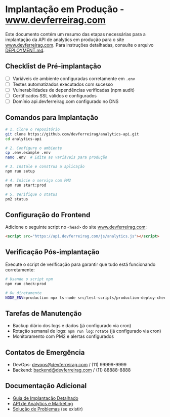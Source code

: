 # Implantação em Produção - www.devferreirag.com

Este documento contém um resumo das etapas necessárias para a implantação da API de analytics em produção para o site www.devferreirag.com. Para instruções detalhadas, consulte o arquivo [DEPLOYMENT.md](./DEPLOYMENT.md).

## Checklist de Pré-implantação

- [ ] Variáveis de ambiente configuradas corretamente em `.env`
- [ ] Testes automatizados executados com sucesso
- [ ] Vulnerabilidades de dependências verificadas (npm audit)
- [ ] Certificados SSL válidos e configurados
- [ ] Domínio api.devferreirag.com configurado no DNS

## Comandos para Implantação

```bash
# 1. Clone o repositório
git clone https://github.com/devferreirag/analytics-api.git
cd analytics-api

# 2. Configure o ambiente
cp .env.example .env
nano .env  # Edite as variáveis para produção

# 3. Instale e construa a aplicação
npm run setup

# 4. Inicie o serviço com PM2
npm run start:prod

# 5. Verifique o status
pm2 status
```

## Configuração do Frontend

Adicione o seguinte script no `<head>` do site www.devferreirag.com:

```html
<script src="https://api.devferreirag.com/js/analytics.js"></script>
```

## Verificação Pós-implantação

Execute o script de verificação para garantir que tudo está funcionando corretamente:

```bash
# Usando o script npm
npm run check:prod

# Ou diretamente
NODE_ENV=production npx ts-node src/test-scripts/production-deploy-check.ts
```

## Tarefas de Manutenção

- Backup diário dos logs e dados (já configurado via cron)
- Rotação semanal de logs: `npm run log:rotate` (já configurado via cron)
- Monitoramento com PM2 e alertas configurados

## Contatos de Emergência

- DevOps: devops@devferreirag.com / (11) 99999-9999
- Backend: backend@devferreirag.com / (11) 88888-8888

## Documentação Adicional

- [Guia de Implantação Detalhado](./DEPLOYMENT.md)
- [API de Analytics e Marketing](./README.md)
- [Solução de Problemas](./TROUBLESHOOTING.md) (se existir) 